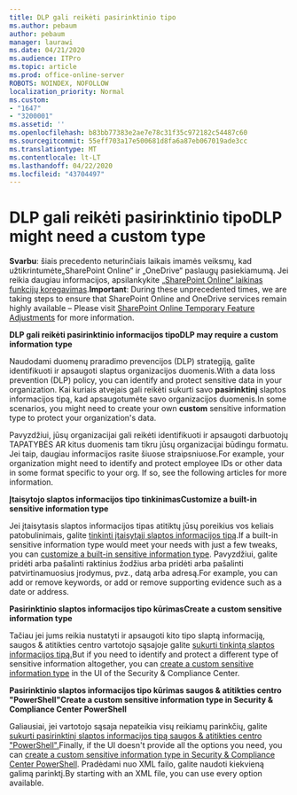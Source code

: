 ```yaml
---
title: DLP gali reikėti pasirinktinio tipo
ms.author: pebaum
author: pebaum
manager: laurawi
ms.date: 04/21/2020
ms.audience: ITPro
ms.topic: article
ms.prod: office-online-server
ROBOTS: NOINDEX, NOFOLLOW
localization_priority: Normal
ms.custom:
- "1647"
- "3200001"
ms.assetid: ''
ms.openlocfilehash: b83bb77383e2ae7e78c31f35c972182c54487c60
ms.sourcegitcommit: 55eff703a17e500681d8fa6a87eb067019ade3cc
ms.translationtype: MT
ms.contentlocale: lt-LT
ms.lasthandoff: 04/22/2020
ms.locfileid: "43704497"
---
```

# <a name="dlp-might-need-a-custom-type"></a><span data-ttu-id="33d23-102">DLP gali reikėti pasirinktinio tipo</span><span class="sxs-lookup"><span data-stu-id="33d23-102">DLP might need a custom type</span></span>

<span data-ttu-id="33d23-103">**Svarbu**: šiais precedento neturinčiais laikais imamės veiksmų, kad užtikrintumėte„SharePoint Online“ ir „OneDrive“ paslaugų pasiekiamumą. Jei reikia daugiau informacijos, apsilankykite [„SharePoint Online“ laikinas funkcijų koregavimas](https://aka.ms/ODSPAdjustments).</span><span class="sxs-lookup"><span data-stu-id="33d23-103">**Important**: During these unprecedented times, we are taking steps to ensure that SharePoint Online and OneDrive services remain highly available – Please visit [SharePoint Online Temporary Feature Adjustments](https://aka.ms/ODSPAdjustments) for more information.</span></span>

<span data-ttu-id="33d23-104">**DLP gali reikėti pasirinktinio informacijos tipo**</span><span class="sxs-lookup"><span data-stu-id="33d23-104">**DLP may require a custom information type**</span></span>

<span data-ttu-id="33d23-105">Naudodami duomenų praradimo prevencijos (DLP) strategiją, galite identifikuoti ir apsaugoti slaptus organizacijos duomenis.</span><span class="sxs-lookup"><span data-stu-id="33d23-105">With a data loss prevention (DLP) policy, you can identify and protect sensitive data in your organization.</span></span> <span data-ttu-id="33d23-106">Kai kuriais atvejais gali reikėti sukurti savo **pasirinktinį** slaptos informacijos tipą, kad apsaugotumėte savo organizacijos duomenis.</span><span class="sxs-lookup"><span data-stu-id="33d23-106">In some scenarios, you might need to create your own **custom** sensitive information type to protect your organization's data.</span></span>

<span data-ttu-id="33d23-107">Pavyzdžiui, jūsų organizacijai gali reikėti identifikuoti ir apsaugoti darbuotojų TAPATYBĖS AR kitus duomenis tam tikru jūsų organizacijai būdingu formatu. Jei taip, daugiau informacijos rasite šiuose straipsniuose.</span><span class="sxs-lookup"><span data-stu-id="33d23-107">For example, your organization might need to identify and protect employee IDs or other data in some format specific to your org. If so, see the following articles for more information.</span></span>
  
 <span data-ttu-id="33d23-108">**Įtaisytojo slaptos informacijos tipo tinkinimas**</span><span class="sxs-lookup"><span data-stu-id="33d23-108">**Customize a built-in sensitive information type**</span></span>
  
<span data-ttu-id="33d23-109">Jei įtaisytasis slaptos informacijos tipas atitiktų jūsų poreikius vos keliais patobulinimais, galite [tinkinti įtaisytąjį slaptos informacijos tipą](https://docs.microsoft.com/office365/securitycompliance/customize-a-built-in-sensitive-information-type).</span><span class="sxs-lookup"><span data-stu-id="33d23-109">If a built-in sensitive information type would meet your needs with just a few tweaks, you can [customize a built-in sensitive information type](https://docs.microsoft.com/office365/securitycompliance/customize-a-built-in-sensitive-information-type).</span></span> <span data-ttu-id="33d23-110">Pavyzdžiui, galite pridėti arba pašalinti raktinius žodžius arba pridėti arba pašalinti patvirtinamuosius įrodymus, pvz., datą arba adresą.</span><span class="sxs-lookup"><span data-stu-id="33d23-110">For example, you can add or remove keywords, or add or remove supporting evidence such as a date or address.</span></span>
  
 <span data-ttu-id="33d23-111">**Pasirinktinio slaptos informacijos tipo kūrimas**</span><span class="sxs-lookup"><span data-stu-id="33d23-111">**Create a custom sensitive information type**</span></span>
  
<span data-ttu-id="33d23-112">Tačiau jei jums reikia nustatyti ir apsaugoti kito tipo slaptą informaciją, saugos & atitikties centro vartotojo sąsajoje galite [sukurti tinkintą slaptos informacijos tipą.](https://docs.microsoft.com/office365/securitycompliance/create-a-custom-sensitive-information-type)</span><span class="sxs-lookup"><span data-stu-id="33d23-112">But if you need to identify and protect a different type of sensitive information altogether, you can [create a custom sensitive information type](https://docs.microsoft.com/office365/securitycompliance/create-a-custom-sensitive-information-type) in the UI of the Security & Compliance Center.</span></span>
  
<span data-ttu-id="33d23-113">**Pasirinktinio slaptos informacijos tipo kūrimas saugos & atitikties centro "PowerShell"**</span><span class="sxs-lookup"><span data-stu-id="33d23-113">**Create a custom sensitive information type in Security & Compliance Center PowerShell**</span></span>

<span data-ttu-id="33d23-114">Galiausiai, jei vartotojo sąsaja nepateikia visų reikiamų parinkčių, galite [sukurti pasirinktinį slaptos informacijos tipą saugos & atitikties centro "PowerShell".](https://docs.microsoft.com/office365/securitycompliance/create-a-custom-sensitive-information-type-in-scc-powershell)</span><span class="sxs-lookup"><span data-stu-id="33d23-114">Finally, if the UI doesn't provide all the options you need, you can [create a custom sensitive information type in Security & Compliance Center PowerShell](https://docs.microsoft.com/office365/securitycompliance/create-a-custom-sensitive-information-type-in-scc-powershell).</span></span> <span data-ttu-id="33d23-115">Pradėdami nuo XML failo, galite naudoti kiekvieną galimą parinktį.</span><span class="sxs-lookup"><span data-stu-id="33d23-115">By starting with an XML file, you can use every option available.</span></span>
